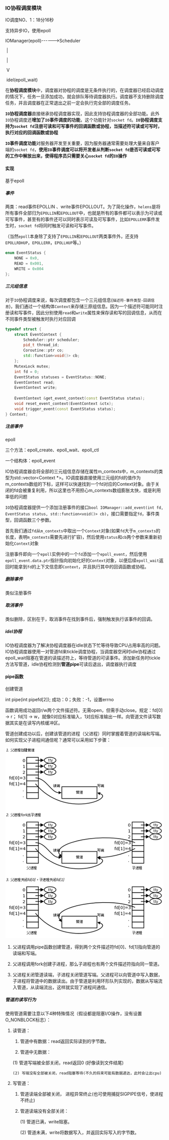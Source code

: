### IO协程调度模块

IO调度NO、1：18分16秒

支持异步IO，使用epoll

IOManager(epoll)------>Scheduler

​				 |

​				 |

​				V

​			idel(epoll_wait)



在**协程调度模块**中，调度器对协程的调度是无条件执行的，在调度器已经启动调度的情况下，任务一旦添加成功，就会排队等待调度器执行。调度器不支持删除调度任务，并且调度器在正常退出之前一定会执行完全部的调度任务。



**`IO`协程调度器**直接继承协程调度器实现，因此支持协程调度器的全部功能。此外`IO`协程调度还**增加了`IO`事件调度的功能**，这个功能针对`socket fd`。**`IO`协程调度支持为`socket fd`注册可读和可写事件的回调函数或协程，当描述符可读或可写时，执行对应的回调函数或协程**



**`IO`事件调度功能**对服务器开发至关重要，因为服务器通常需要处理大量来自客户端的`socket fd`，**使用`IO`事件调度可以将开发者从判断`socket fd`是否可读或可写的工作中解放出来，使得程序员只需要关心`socket fd`的`IO`操作**



#### 实现

基于epoll

##### 事件

两类：read事件EPOLLIN 、write事件EPOLLOUT。为了简化操作，`helens`是将所有事件全部归为`EPOLLIN`和`EPOLLOUT`中，也就是所有的事件都可以表示为可读或可写事件，甚至有的事件还可以同时表示可读及可写事件，比如`EPOLLERR`事件发生时，`socket fd`将同时触发可读和可写事件。

（当然`epoll`本身除了支持了`EPOLLIN`和`EPOLLOUT`两类事件外，还支持`EPOLLRDHUP`，`EPOLLERR`，`EPOLLHUP`等。）

```c++
enum EventStatus {
    NONE = 0x0,
    READ = 0x001,
    WRITE = 0x004
};
```

##### 三元组信息

对于`IO`协程调度来说，每次调度都包含一个三元组信息(`描述符-事件类型-回调信息`)，我们通过一个结构体`Context`来存储三原组信息。因为一个描述符可能同时注册读和写事件，因此分别使用`read`和`write`属性来保存读和写的回调信息，从而在不同事件类型被触发时执行对应回调

```c++
typedef struct {
    struct EventContext {
        Scheduler::ptr scheduler;
        pid_t thread_id;
        Coroutine::ptr co;
        std::function<void()> cb;
    };
    MutexLock mutex;
    int fd = 0;
    EventStatus statuses = EventStatus::NONE;
    EventContext read;
    EventContext write;

    EventContext &get_event_context(const EventStatus status);
    void reset_event_context(EventContext &ctx);
    void trigger_event(const EventStatus status);
} Context;

```

##### 注册事件

epoll

三个方法：epoll_create、epoll_wait、epoll_ctl

一个结构体：epoll_event



IO协程调度器会将全部的三元组信息存储在属性m_contexts中，m_contexts的类型为std::vector<Context *>。IO调度器直接使用三元组的fd的值作为m_contexts数组的下标，这样可以快速找到一个fd对应的Context对象。由于关闭的fd会被重复利用，所以这里也不用担心m_contexts数组膨胀太快，或是利用率低的问题



`IO`协程调度器提供一个添加注册事件的接口`bool IOManager::add_event(int fd, EventStatus status, std::function<void()> cb)`，接口需要指定`fd`，事件类型，回调函数三个参数。



首先我们通过`fd`从`m_contexts`中取出一个`Context`对象(如果`fd`大于`m_contexts`的长度，表明`m_contexts`需要先进行扩容)，然后使用`status`和`cb`两个参数来重新初始化`Context`对象





注册事件即向一个`epoll`实例中的一个`fd`添加一个`epoll_event`，然后使用`epoll_event.data.ptr`指针指向初始化好的`Context`对象，以便后续`epoll_wait`返回时能拿到`fd`的上下文信息即`Context`，并且执行其中的回调函数或协程。



##### 删除事件

类似注册事件

##### 取消事件

类似删除，区别在于，取消事件在找到事件后，强制触发执行该事件的回调。

##### idel协程

IO协程调度器为了解决协程调度器在idle状态下忙等待导致CPU占用率高的问题。IO协程调度器使用一对管道fd来tickle调度协程，当调度器空闲时idle协程通过epoll_wait阻塞在管道的读描述符上，等待管道的可读事件。添加新任务时tickle方法写管道，idle协程检测到**管道pipe**可读后退出，调度器执行调度


#### pipe函数

创建管道

  int pipe(int pipefd[2]); 成功：0；失败：-1，设置errno

函数调用成功返回r/w两个文件描述符。无需open，但需手动close。规定：fd[0] → r； fd[1] → w，就像0对应标准输入，1对应标准输出一样。向管道文件读写数据其实是在读写内核缓冲区。

管道创建成功以后，创建该管道的进程（父进程）同时掌握着管道的读端和写端。如何实现父子进程间通信呢？通常可以采用如下步骤：

![调用图](https://github.com/anxiaohuai/Helens/blob/main/doc/pipe.jpg)

1. 父进程调用pipe函数创建管道，得到两个文件描述符fd[0]、fd[1]指向管道的读端和写端。

2. 父进程调用fork创建子进程，那么子进程也有两个文件描述符指向同一管道。

3. 父进程关闭管道读端，子进程关闭管道写端。父进程可以向管道中写入数据，子进程将管道中的数据读出。由于管道是利用环形队列实现的，数据从写端流入管道，从读端流出，这样就实现了进程间通信。

##### **管道的读写行为**

  使用管道需要注意以下4种特殊情况（假设都是阻塞I/O操作，没有设置O_NONBLOCK标志）：

1. 读管道：

   1. 管道中有数据：read返回实际读到的字节数。

   2.  管道中无数据：

      (1) 管道写端被全部关闭，read返回0 (好像读到文件结尾)

       (2) 写端没有全部被关闭，read阻塞等待(不久的将来可能有数据递达，此时会让出cpu)

2. 写管道：

   1. 管道读端全部被关闭， 进程异常终止(也可使用捕捉SIGPIPE信号，使进程不终止)

   2. 管道读端没有全部关闭：

      (1) 管道已满，write阻塞。

      (2) 管道未满，write将数据写入，并返回实际写入的字节数。